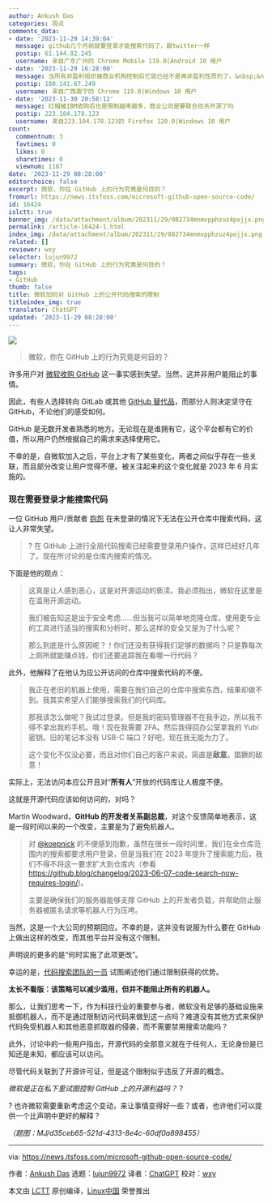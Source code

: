 ```yaml
---
author: Ankush Das
categories: 观点
comments_data:
- date: '2023-11-29 14:39:04'
  message: github几个月前就要登录才能搜索代码了，跟twitter一样
  postip: 61.144.82.245
  username: 来自广东广州的 Chrome Mobile 119.0|Android 10 用户
- date: '2023-11-29 16:28:00'
  message: 当所有非盈利组织被商业机构控制后它就已经不是再非盈利性质的了。&nbsp;&nbsp;我说的
  postip: 180.141.67.249
  username: 来自广西南宁的 Chrome 119.0|Windows 10 用户
- date: '2023-11-30 20:58:12'
  message: 红帽被IBM收购后也是限制越来越多，商业公司是要联合绞杀开源了吗
  postip: 223.104.178.123
  username: 来自223.104.178.123的 Firefox 120.0|Windows 10 用户
count:
  commentnum: 3
  favtimes: 0
  likes: 0
  sharetimes: 0
  viewnum: 1187
date: '2023-11-29 08:28:00'
editorchoice: false
excerpt: 微软，你在 GitHub 上的行为究竟是何目的？
fromurl: https://news.itsfoss.com/microsoft-github-open-source-code/
id: 16424
islctt: true
banner_img: /data/attachment/album/202311/29/082734mnmvpphzuz4pojjx.png
permalink: /article-16424-1.html
index_img: /data/attachment/album/202311/29/082734mnmvpphzuz4pojjx.png.thumb.jpg
related: []
reviewer: wxy
selector: lujun9972
summary: 微软，你在 GitHub 上的行为究竟是何目的？
tags:
- GitHub
thumb: false
title: 微软加码对 GitHub 上的公开代码搜索的限制
titleindex_img: true
translator: ChatGPT
updated: '2023-11-29 08:28:00'
---
```


![](/data/attachment/album/202311/29/082734mnmvpphzuz4pojjx.png)



> 
> 微软，你在 GitHub 上的行为究竟是何目的？
> 
> 
> 


许多用户对 [微软收购 GitHub](https://itsfoss.com/microsoft-github/) 这一事实感到失望。当然，这并非用户能阻止的事情。


因此，有些人选择转向 GitLab 或其他 [GitHub 替代品](https://itsfoss.com/github-alternatives/)，而部分人则决定坚守在 GitHub，不论他们的感受如何。


GitHub 是无数开发者熟悉的地方。无论现在是谁拥有它，这个平台都有它的价值，所以用户仍然根据自己的需求来选择使用它。


不幸的是，自微软加入之后，平台上才有了某些变化，两者之间似乎存在一些关联，而且部分改变让用户觉得不便。被关注起来的这个变化就是 2023 年 6 月实施的。


### 现在需要登录才能搜索代码


一位 GitHub 用户/贡献者 [抱怨](https://github.com/orgs/community/discussions/77046) 在未登录的情况下无法在公开仓库中搜索代码，这让人非常失望。



> 
> ? 在 GitHub 上进行全局代码搜索已经需要登录用户操作，这样已经好几年了。现在所讨论的是仓库内搜索的情况。
> 
> 
> 


下面是他的观点：



> 
> 这真是让人感到恶心，这是对开源运动的亵渎。我必须指出，微软在这里是在滥用开源运动。
> 
> 
> 我们被告知这是出于安全考虑……但当我可以简单地克隆仓库，使用更专业的工具进行适当的搜索和分析时，那么这样的安全又是为了什么呢？
> 
> 
> 那么到底是什么原因呢？！你们还没有获得我们足够的数据吗？只是靠每次上厕所就能赚点钱，你们还要追踪我在看哪一行代码？
> 
> 
> 


此外，他解释了在他认为应公开访问的仓库中搜索代码的不便。



> 
> 我正在老旧的机器上使用，需要在我们自己的仓库中搜索东西，结果却做不到。我其实希望人们能够搜索我们的代码库。
> 
> 
> 那我该怎么做呢？我试过登录。但是我的密码管理器不在我手边，所以我不得不拿出我的手机。哦！现在我需要 2FA。然后我得回办公室拿我的 Yubi 密钥。旧的笔记本没有 USB-C 端口？好吧，现在我无能为力了。
> 
> 
> 这个变化不仅没必要，而且对你们自己的客户来说，简直是**敌意**。猖獗的敌意！
> 
> 
> 


实际上，无法访问本应公开且对“**所有人**”开放的代码库让人极度不便。


这就是开源代码应该如何访问的，对吗？


Martin Woodward，**GitHub 的开发者关系副总裁**，对这个反馈简单地表示，这是一段时间以来的一个改变，主要是为了避免机器人。



> 
> 对 [@koepnick](https://github.com/koepnick) 的不便感到抱歉，虽然在很长一段时间里，我们在全仓库范围内的搜索都要求用户登录，但是当我们在 2023 年提升了搜索能力后，我们不得不将这一要求扩大到仓库内（参看 <https://github.blog/changelog/2023-06-07-code-search-now-requires-login/>)。
> 
> 
> 主要是确保我们的服务器能够支撑 GitHub 上的开发者负载，并帮助防止服务器被匿名请求等机器人行为压垮。
> 
> 
> 


当然，这是一个大公司的预期回应。不幸的是，这并没有说服为什么要在 GitHub 上做出这样的改变，而其他平台并没有这个限制。


声明说的更多的是“何时实施了此项更改”。


幸运的是，[代码搜索团队的一员](https://github.com/orgs/community/discussions/77046#discussioncomment-7683240) 试图阐述他们通过限制获得的优势。


**太长不看版：该策略可以减少滥用，但并不能阻止所有的机器人。**


那么，让我们思考一下，作为科技行业的重要参与者，微软没有足够的基础设施来抵御机器人，而不是通过限制访问代码来做到这一点吗？难道没有其他方式来保护代码免受机器人和其他恶意抓取器的侵袭，而不需要禁用搜索功能吗？


此外，讨论中的一些用户指出，开源代码的全部意义就在于任何人，无论身份是已知还是未知，都应该可以访问。


尽管代码关联到了开源许可证，但是这个限制似乎违反了开源的概念。


*微软是正在私下里试图控制 GitHub 上的开源利益吗？* ?


? 也许微软需要重新考虑这个变动，来让事情变得好一些？或者，也许他们可以提供一个比声明中更好的解释？


*（题图：MJ/d35ceb65-521d-4313-8e4c-60df0a898455）*




---


via: <https://news.itsfoss.com/microsoft-github-open-source-code/>


作者：[Ankush Das](https://news.itsfoss.com/author/ankush/) 选题：[lujun9972](https://github.com/lujun9972) 译者：[ChatGPT](https://linux.cn/lctt/ChatGPT) 校对：[wxy](https://github.com/wxy)


本文由 [LCTT](https://github.com/LCTT/TranslateProject) 原创编译，[Linux中国](https://linux.cn/) 荣誉推出
